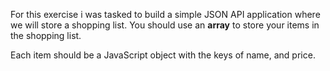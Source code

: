 For this exercise i was tasked to build a simple JSON API application where we will store a shopping list. You should use an **array** to store your items in the shopping list.

Each item should be a JavaScript object with the keys of name, and price.
